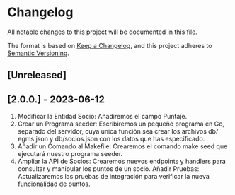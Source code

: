 # Changelog

All notable changes to this project will be documented in this file.

The format is based on [Keep a Changelog](https://keepachangelog.com/en/1.1.0/),
and this project adheres to [Semantic Versioning](https://semver.org/spec/v2.0.0.html).

## [Unreleased]

## [2.0.0.] - 2023-06-12

1. Modificar la Entidad Socio: Añadiremos el campo Puntaje.
2. Crear un Programa seeder: Escribiremos un pequeño programa en Go, separado del servidor, cuya única función sea crear los archivos db/ egms.json y db/socios.json con los datos que has especificado.
3. Añadir un Comando al Makefile: Crearemos el comando make seed que ejecutará nuestro programa seeder.
4. Ampliar la API de Socios: Crearemos nuevos endpoints y handlers para consultar y manipular los puntos de un socio.
Añadir Pruebas: Actualizaremos las pruebas de integración para verificar la nueva funcionalidad de puntos.